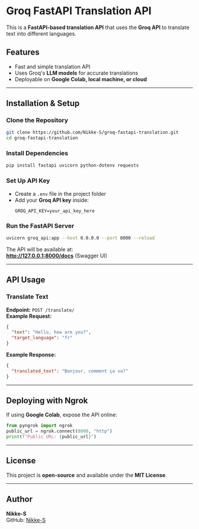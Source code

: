 # Groq FastAPI Translation API

This is a **FastAPI-based translation API** that uses the **Groq API** to translate text into different languages.

## Features
- Fast and simple translation API  
- Uses Groq's **LLM models** for accurate translations  
- Deployable on **Google Colab, local machine, or cloud**  

---

## Installation & Setup  

### Clone the Repository
```sh
git clone https://github.com/Nikke-S/groq-fastapi-translation.git
cd groq-fastapi-translation
```

### Install Dependencies
```sh
pip install fastapi uvicorn python-dotenv requests
```

### Set Up API Key
- Create a `.env` file in the project folder  
- Add your **Groq API key** inside:
  ```env
  GROQ_API_KEY=your_api_key_here
  ```

### Run the FastAPI Server
```sh
uvicorn groq_api:app --host 0.0.0.0 --port 8000 --reload
```
The API will be available at:  
**http://127.0.0.1:8000/docs** (Swagger UI)  

---

## API Usage  

### Translate Text
**Endpoint:** `POST /translate/`  
**Example Request:**
```json
{
  "text": "Hello, how are you?",
  "target_language": "fr"
}
```
**Example Response:**
```json
{
  "translated_text": "Bonjour, comment ça va?"
}
```

---

## Deploying with Ngrok
If using **Google Colab**, expose the API online:
```python
from pyngrok import ngrok
public_url = ngrok.connect(8000, "http")
print(f"Public URL: {public_url}")
```

---

## License  
This project is **open-source** and available under the **MIT License**.

---

## Author  
**Nikke-S**  
GitHub: [Nikke-S](https://github.com/Nikke-S)
